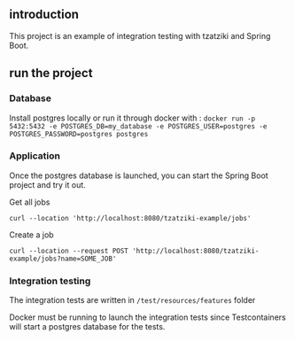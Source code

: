 ## introduction
This project is an example of integration testing with tzatziki and Spring Boot.

## run the project
### Database
Install postgres locally or run it through docker with :
`docker run -p 5432:5432 -e POSTGRES_DB=my_database -e POSTGRES_USER=postgres -e POSTGRES_PASSWORD=postgres postgres`

### Application
Once the postgres database is launched, you can start the Spring Boot project and try it out.

Get all jobs
```
curl --location 'http://localhost:8080/tzatziki-example/jobs'
```

Create a job
```
curl --location --request POST 'http://localhost:8080/tzatziki-example/jobs?name=SOME_JOB'
```

### Integration testing
The integration tests are written in `/test/resources/features` folder

Docker must be running to launch the integration tests since Testcontainers will start a postgres database for the tests.

